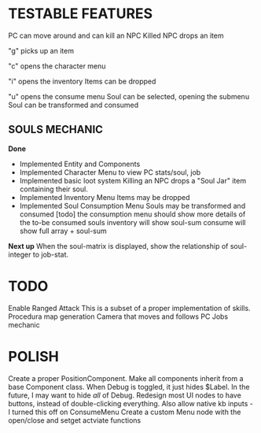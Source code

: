 # TESTABLE FEATURES
PC can move around and can kill an NPC
    Killed NPC drops an item

"g" picks up an item

"c" opens the character menu

"i" opens the inventory
    Items can be dropped

"u" opens the consume menu
    Soul can be selected, opening the submenu
        Soul can be transformed and consumed

## SOULS MECHANIC
__Done__
- Implemented Entity and Components
- Implemented Character Menu to view PC stats/soul, job
- Implemented basic loot system
    Killing an NPC drops a "Soul Jar" item containing their soul.
- Implemented Inventory Menu
    Items may be dropped
- Implemented Soul Consumption Menu
    Souls may be transformed and consumed
    [todo] the consumption menu should show more details of the to-be consumed souls
            inventory will show soul-sum
            consume will show full array + soul-sum


__Next up__
When the soul-matrix is displayed, show the relationship of soul-integer to job-stat.

# TODO
Enable Ranged Attack
    This is a subset of a proper implementation of skills.
Procedura map generation
Camera that moves and follows PC
Jobs mechanic

# POLISH
Create a proper PositionComponent.
Make all components inherit from a base Component class.
When Debug is toggled, it just hides $Label. In the future, I may want to hide _all_ of Debug. 
Redesign most UI nodes to have buttons, instead of double-clicking everything.
    Also allow native kb inputs - I turned this off on ConsumeMenu
Create a custom Menu node with the open/close and setget actviate functions
